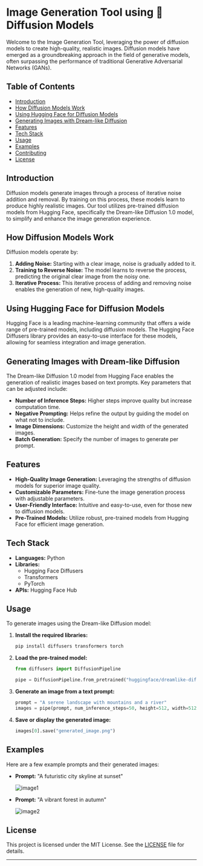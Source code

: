 # Image Generation Tool using 🎨 Diffusion Models

Welcome to the Image Generation Tool, leveraging the power of diffusion models to create high-quality, realistic images. Diffusion models have emerged as a groundbreaking approach in the field of generative models, often surpassing the performance of traditional Generative Adversarial Networks (GANs).

## Table of Contents
- [Introduction](#introduction)
- [How Diffusion Models Work](#how-diffusion-models-work)
- [Using Hugging Face for Diffusion Models](#using-hugging-face-for-diffusion-models)
- [Generating Images with Dream-like Diffusion](#generating-images-with-dream-like-diffusion)
- [Features](#features)
- [Tech Stack](#tech-stack)
- [Usage](#usage)
- [Examples](#examples)
- [Contributing](#contributing)
- [License](#license)

## Introduction

Diffusion models generate images through a process of iterative noise addition and removal. By training on this process, these models learn to produce highly realistic images. Our tool utilizes pre-trained diffusion models from Hugging Face, specifically the Dream-like Diffusion 1.0 model, to simplify and enhance the image generation experience.

## How Diffusion Models Work

Diffusion models operate by:
1. **Adding Noise:** Starting with a clear image, noise is gradually added to it.
2. **Training to Reverse Noise:** The model learns to reverse the process, predicting the original clear image from the noisy one.
3. **Iterative Process:** This iterative process of adding and removing noise enables the generation of new, high-quality images.

## Using Hugging Face for Diffusion Models

Hugging Face is a leading machine-learning community that offers a wide range of pre-trained models, including diffusion models. The Hugging Face Diffusers library provides an easy-to-use interface for these models, allowing for seamless integration and image generation.

## Generating Images with Dream-like Diffusion

The Dream-like Diffusion 1.0 model from Hugging Face enables the generation of realistic images based on text prompts. Key parameters that can be adjusted include:
- **Number of Inference Steps:** Higher steps improve quality but increase computation time.
- **Negative Prompting:** Helps refine the output by guiding the model on what not to include.
- **Image Dimensions:** Customize the height and width of the generated images.
- **Batch Generation:** Specify the number of images to generate per prompt.

## Features

- **High-Quality Image Generation:** Leveraging the strengths of diffusion models for superior image quality.
- **Customizable Parameters:** Fine-tune the image generation process with adjustable parameters.
- **User-Friendly Interface:** Intuitive and easy-to-use, even for those new to diffusion models.
- **Pre-Trained Models:** Utilize robust, pre-trained models from Hugging Face for efficient image generation.

## Tech Stack

- **Languages:** Python
- **Libraries:** 
  - Hugging Face Diffusers
  - Transformers
  - PyTorch
- **APIs:** Hugging Face Hub

## Usage

To generate images using the Dream-like Diffusion model:

1. **Install the required libraries:**
    ```bash
    pip install diffusers transformers torch
    ```

2. **Load the pre-trained model:**
    ```python
    from diffusers import DiffusionPipeline

    pipe = DiffusionPipeline.from_pretrained("huggingface/dreamlike-diffusion-1.0")
    ```

3. **Generate an image from a text prompt:**
    ```python
    prompt = "A serene landscape with mountains and a river"
    images = pipe(prompt, num_inference_steps=50, height=512, width=512, num_images_per_prompt=1)
    ```

4. **Save or display the generated image:**
    ```python
    images[0].save("generated_image.png")
    ```

## Examples

Here are a few example prompts and their generated images:

- **Prompt:** "A futuristic city skyline at sunset"

  
  ![image1](https://github.com/RSN601KRI/ImageGenerationTool/assets/106860359/6efb0ffe-9fca-42c1-b670-671c969684c6)


- **Prompt:** "A vibrant forest in autumn"

  
  ![image2](https://github.com/RSN601KRI/ImageGenerationTool/assets/106860359/80905ff8-d692-4fec-83e4-17b73044d327)
  

## License

This project is licensed under the MIT License. See the [LICENSE](LICENSE) file for details.

---

